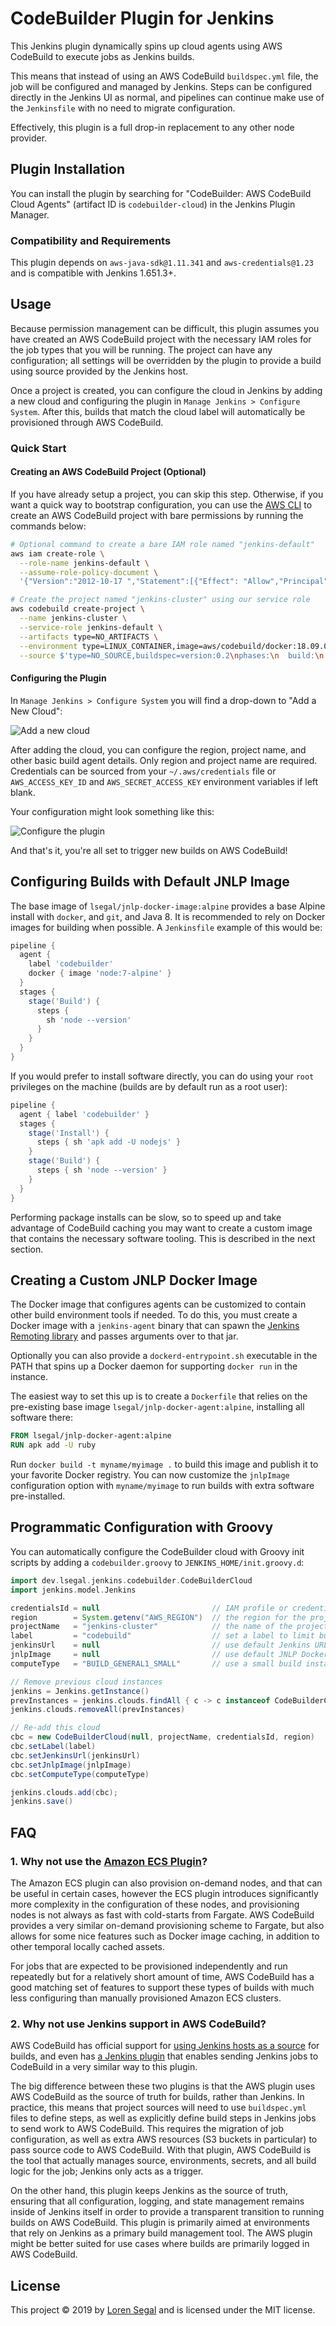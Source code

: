 # CodeBuilder Plugin for Jenkins

This Jenkins plugin dynamically spins up cloud agents using AWS CodeBuild to
execute jobs as Jenkins builds.

This means that instead of using an AWS CodeBuild `buildspec.yml` file, the job
will be configured and managed by Jenkins. Steps can be configured directly in
the Jenkins UI as normal, and pipelines can continue make use of the
`Jenkinsfile` with no need to migrate configuration.

Effectively, this plugin is a full drop-in replacement to any other node
provider.

## Plugin Installation

You can install the plugin by searching for "CodeBuilder: AWS CodeBuild Cloud Agents"
(artifact ID is `codebuilder-cloud`) in the Jenkins Plugin Manager.

### Compatibility and Requirements

This plugin depends on `aws-java-sdk@1.11.341` and `aws-credentials@1.23` and is
compatible with Jenkins 1.651.3+.

## Usage

Because permission management can be difficult, this plugin assumes you have
created an AWS CodeBuild project with the necessary IAM roles for the job
types that you will be running. The project can have any configuration; all
settings will be overridden by the plugin to provide a build using source
provided by the Jenkins host.

Once a project is created, you can configure the cloud in Jenkins by adding
a new cloud and configuring the plugin in `Manage Jenkins > Configure System`.
After this, builds that match the cloud label will automatically be provisioned
through AWS CodeBuild.

### Quick Start

#### Creating an AWS CodeBuild Project (Optional)

If you have already setup a project, you can skip this step. Otherwise, if you
want a quick way to bootstrap configuration, you can use the [AWS CLI][awscli]
to create an AWS CodeBuild project with bare permissions by running the
commands below:

```sh
# Optional command to create a bare IAM role named "jenkins-default"
aws iam create-role \
  --role-name jenkins-default \
  --assume-role-policy-document \
  '{"Version":"2012-10-17 ","Statement":[{"Effect": "Allow","Principal":{"Service":"codebuild.amazonaws.com"},"Action":"sts:AssumeRole"}]}'

# Create the project named "jenkins-cluster" using our service role
aws codebuild create-project \
  --name jenkins-cluster \
  --service-role jenkins-default \
  --artifacts type=NO_ARTIFACTS \
  --environment type=LINUX_CONTAINER,image=aws/codebuild/docker:18.09.0,computeType=BUILD_GENERAL1_SMALL \
  --source $'type=NO_SOURCE,buildspec=version:0.2\nphases:\n  build:\n    commands:\n      - exit 1'
```

#### Configuring the Plugin

In `Manage Jenkins > Configure System` you will find a drop-down to "Add a New
Cloud":

![Add a new cloud](docs/add-cloud.png)

After adding the cloud, you can configure the region, project name, and
other basic build agent details. Only region and project name are required.
Credentials can be sourced from your `~/.aws/credentials` file or
`AWS_ACCESS_KEY_ID` and `AWS_SECRET_ACCESS_KEY` environment variables if left
blank.

Your configuration might look something like this:

![Configure the plugin](docs/configure.png)

And that's it, you're all set to trigger new builds on AWS CodeBuild!

## Configuring Builds with Default JNLP Image

The base image of `lsegal/jnlp-docker-image:alpine` provides a base Alpine
install with `docker`, and `git`, and Java 8. It is recommended to rely on
Docker images for building when possible. A `Jenkinsfile` example of this would
be:

```groovy
pipeline {
  agent {
    label 'codebuilder'
    docker { image 'node:7-alpine' }
  }
  stages {
    stage('Build') {
      steps {
        sh 'node --version'
      }
    }
  }
}
```

If you would prefer to install software directly, you can do using your `root`
privileges on the machine (builds are by default run as a root user):

```groovy
pipeline {
  agent { label 'codebuilder' }
  stages {
    stage('Install') {
      steps { sh 'apk add -U nodejs' }
    }
    stage('Build') {
      steps { sh 'node --version' }
    }
  }
}
```

Performing package installs can be slow, so to speed up and take advantage
of CodeBuild caching you may want to create a custom image that contains
the necessary software tooling. This is described in the next section.

## Creating a Custom JNLP Docker Image

The Docker image that configures agents can be customized to contain other
build environment tools if needed. To do this, you must create a Docker image
with a `jenkins-agent` binary that can spawn the [Jenkins Remoting library][remoting]
and passes arguments over to that jar.

Optionally you can also provide a `dockerd-entrypoint.sh` executable in the
PATH that spins up a Docker daemon for supporting `docker run` in the instance.

The easiest way to set this up is to create a `Dockerfile` that relies on the pre-existing base image
`lsegal/jnlp-docker-agent:alpine`, installing all software there:

```dockerfile
FROM lsegal/jnlp-docker-agent:alpine
RUN apk add -U ruby
```

Run `docker build -t myname/myimage .` to build this image and publish it to
your favorite Docker registry. You can now customize the `jnlpImage`
configuration option with `myname/myimage` to run builds with extra software
pre-installed.

## Programmatic Configuration with Groovy

You can automatically configure the CodeBuilder cloud with Groovy init scripts
by adding a `codebuilder.groovy` to `JENKINS_HOME/init.groovy.d`:

```groovy
import dev.lsegal.jenkins.codebuilder.CodeBuilderCloud
import jenkins.model.Jenkins

credentialsId = null                         // IAM profile or credentials file
region        = System.getenv("AWS_REGION")  // the region for the project
projectName   = "jenkins-cluster"            // the name of the project
label         = "codebuild"                  // set a label to limit builds
jenkinsUrl    = null                         // use default Jenkins URL for JNLP
jnlpImage     = null                         // use default JNLP Docker image
computeType   = "BUILD_GENERAL1_SMALL"       // use a small build instance

// Remove previous cloud instances
jenkins = Jenkins.getInstance()
prevInstances = jenkins.clouds.findAll { c -> c instanceof CodeBuilderCloud }
jenkins.clouds.removeAll(prevInstances)

// Re-add this cloud
cbc = new CodeBuilderCloud(null, projectName, credentialsId, region)
cbc.setLabel(label)
cbc.setJenkinsUrl(jenkinsUrl)
cbc.setJnlpImage(jnlpImage)
cbc.setComputeType(computeType)

jenkins.clouds.add(cbc);
jenkins.save()
```

## FAQ

### 1. Why not use the [Amazon ECS Plugin][ecsplugin]?

The Amazon ECS plugin can also provision on-demand nodes, and that can be
useful in certain cases, however the ECS plugin introduces significantly
more complexity in the configuration of these nodes, and provisioning
nodes is not always as fast with cold-starts from Fargate. AWS CodeBuild
provides a very similar on-demand provisioning scheme to Fargate, but also
allows for some nice features such as Docker image caching, in addition to
other temporal locally cached assets.

For jobs that are expected to be provisioned independently and run repeatedly
but for a relatively short amount of time, AWS CodeBuild has a good matching
set of features to support these types of builds with much less configuring
than manually provisioned Amazon ECS clusters.

### 2. Why not use Jenkins support in AWS CodeBuild?

AWS CodeBuild has official support for [using Jenkins hosts as a source][awsjenkins]
for builds, and even has [a Jenkins plugin][awsjenkinsplugin] that enables
sending Jenkins jobs to CodeBuild in a very similar way to this plugin.

The big difference between these two plugins is that the AWS plugin uses AWS
CodeBuild as the source of truth for builds, rather than Jenkins. In practice,
this means that project sources will need to use `buildspec.yml` files to
define steps, as well as explicitly define build steps in Jenkins jobs to send
work to AWS CodeBuild. This requires the migration of job configuration,
as well as extra AWS resources (S3 buckets in particular) to pass source code
to AWS CodeBuild. With that plugin, AWS CodeBuild is the tool that actually
manages source, environments, secrets, and all build logic for the job;
Jenkins only acts as a trigger.

On the other hand, this plugin keeps Jenkins as the source of truth, ensuring
that all configuration, logging, and state management remains inside of Jenkins
itself in order to provide a transparent transition to running builds on AWS
CodeBuild. This plugin is primarily aimed at environments that rely on Jenkins
as a primary build management tool. The AWS plugin might be better suited for
use cases where builds are primarily logged in AWS CodeBuild.

## License

This project &copy; 2019 by [Loren Segal](mailto:lsegal@soen.ca) and is
licensed under the MIT license.

[ecsplugin]: https://plugins.jenkins.io/amazon-ecs
[awsjenkins]: https://docs.aws.amazon.com/codebuild/latest/userguide/jenkins-plugin.html
[awsjenkinsplugin]: https://github.com/awslabs/aws-codebuild-jenkins-plugin
[awscli]: https://docs.aws.amazon.com/cli/latest/userguide/cli-chap-install.html
[remoting]: https://jenkins.io/projects/remoting/
